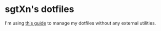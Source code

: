 # sgtXn's dotfiles
I'm using [this guide](https://www.atlassian.com/git/tutorials/dotfiles) to manage my dotfiles without any external utilities.
